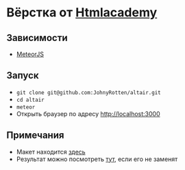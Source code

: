 # Вёрстка от [Htmlacademy](https://htmlacademy.ru/)

## Зависимости

* [MeteorJS](https://meteor.com)

## Запуск

* `git clone git@github.com:JohnyRotten/altair.git`
* `cd altair`
* `meteor`
* Открыть браузер по адресу [http://localhost:3000](http://localhost:3000)

## Примечания

* Макет находится [здесь](https://yadi.sk/d/jY1oeO7mkG3Cv)
* Результат можно посмотреть [тут](http://altair-ha.meteor.com/), если его не заменят
